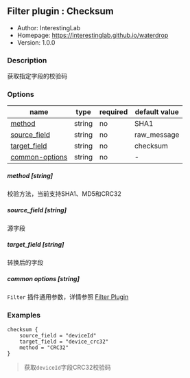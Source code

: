 ## Filter plugin : Checksum

* Author: InterestingLab
* Homepage: https://interestinglab.github.io/waterdrop
* Version: 1.0.0

### Description

获取指定字段的校验码

### Options

| name | type | required | default value |
| --- | --- | --- | --- |
| [method](#method-string) | string | no | SHA1 |
| [source_field](#source_field-string) | string | no | raw_message |
| [target_field](#target_field-string) | string | no | checksum |
| [common-options](#common-options-string)| string | no | - |


##### method [string]

校验方法，当前支持SHA1、MD5和CRC32

##### source_field [string]

源字段

##### target_field [string]

转换后的字段

##### common options [string]

`Filter` 插件通用参数，详情参照 [Filter Plugin](/zh-cn/configuration/filter-plugin)


### Examples

```
checksum {
    source_field = "deviceId"
    target_field = "device_crc32"
    method = "CRC32"
}
```

> 获取`deviceId`字段CRC32校验码
